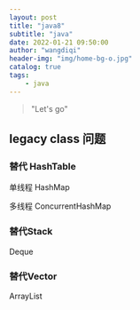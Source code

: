 ```yaml
---
layout: post
title: "java8"
subtitle: "java"
date: 2022-01-21 09:50:00
author: "wangdiqi"
header-img: "img/home-bg-o.jpg"
catalog: true
tags:
    - java
---
```


> "Let's go"

## legacy class 问题

### 替代 HashTable

单线程
HashMap

多线程
ConcurrentHashMap

### 替代Stack

Deque


### 替代Vector

ArrayList
